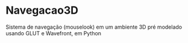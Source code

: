 # Navegacao3D
Sistema de navegação (mouselook) em um ambiente 3D pré modelado usando GLUT e Wavefront, em Python

